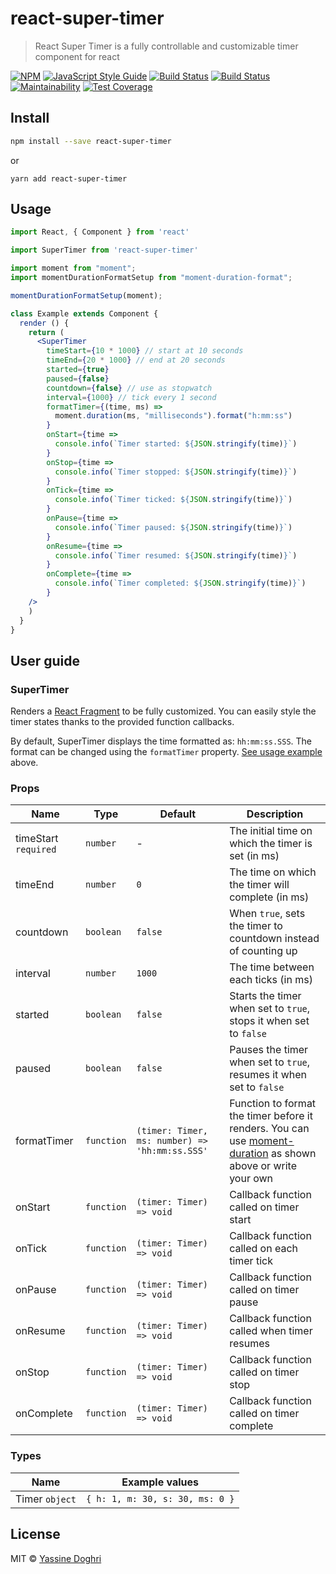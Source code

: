 # react-super-timer

> React Super Timer is a fully controllable and customizable timer component for react

[![NPM](https://img.shields.io/npm/v/react-super-timer.svg)](https://www.npmjs.com/package/react-super-timer) [![JavaScript Style Guide](https://img.shields.io/badge/code_style-standard-brightgreen.svg)](https://standardjs.com) [![Build Status](https://travis-ci.org/yassinedoghri/react-super-timer.svg?branch=master)](https://travis-ci.org/yassinedoghri/react-super-timer "Master Build") [![Build Status](https://travis-ci.org/yassinedoghri/react-super-timer.svg?branch=development)](https://travis-ci.org/yassinedoghri/react-super-timer "Development Build") [![Maintainability](https://api.codeclimate.com/v1/badges/c56b244c71ff213031ff/maintainability)](https://codeclimate.com/github/yassinedoghri/react-super-timer/maintainability) [![Test Coverage](https://api.codeclimate.com/v1/badges/c56b244c71ff213031ff/test_coverage)](https://codeclimate.com/github/yassinedoghri/react-super-timer/test_coverage)

## Install

```bash
npm install --save react-super-timer
```
or
```
yarn add react-super-timer
```

## Usage

```jsx
import React, { Component } from 'react'

import SuperTimer from 'react-super-timer'

import moment from "moment";
import momentDurationFormatSetup from "moment-duration-format";

momentDurationFormatSetup(moment);

class Example extends Component {
  render () {
    return (
      <SuperTimer
        timeStart={10 * 1000} // start at 10 seconds
        timeEnd={20 * 1000} // end at 20 seconds
        started={true}
        paused={false}
        countdown={false} // use as stopwatch
        interval={1000} // tick every 1 second
        formatTimer={(time, ms) =>
          moment.duration(ms, "milliseconds").format("h:mm:ss")
        }
        onStart={time =>
          console.info(`Timer started: ${JSON.stringify(time)}`)
        }
        onStop={time =>
          console.info(`Timer stopped: ${JSON.stringify(time)}`)
        }
        onTick={time =>
          console.info(`Timer ticked: ${JSON.stringify(time)}`)
        }
        onPause={time =>
          console.info(`Timer paused: ${JSON.stringify(time)}`)
        }
        onResume={time =>
          console.info(`Timer resumed: ${JSON.stringify(time)}`)
        }
        onComplete={time =>
          console.info(`Timer completed: ${JSON.stringify(time)}`)
        }
    />
    )
  }
}
```

## User guide

### SuperTimer

Renders a [React Fragment](https://reactjs.org/docs/fragments.html) to be fully customized.
You can easily style the timer states thanks to the provided function callbacks.

By default, SuperTimer displays the time formatted as: `hh:mm:ss.SSS`.
The format can be changed using the `formatTimer` property. [See usage example](#usage) above.

### Props

| Name                 	| Type       	| Default                  	                    | Description                                                         	                                            |
|----------------------	|------------	|---------------------------------------------- |------------------------------------------------------------------------------------------------------------------ |
| timeStart `required` 	| `number`   	| -                        	                    | The initial time on which the timer is set (in ms)                  	                                            |
| timeEnd              	| `number`   	| `0`                      	                    | The time on which the timer will complete (in ms)                   	                                            |
| countdown            	| `boolean`  	| `false`                  	                    | When `true`, sets the timer to countdown instead of counting up     	                                            |
| interval             	| `number`   	| `1000`                   	                    | The time between each ticks (in ms)                                 	                                            |
| started              	| `boolean`  	| `false`                  	                    | Starts the timer when set to `true`, stops it when set to `false`   	                                            |
| paused               	| `boolean`  	| `false`                  	                    | Pauses the timer when set to `true`, resumes it when set to `false` 	                                            |
| formatTimer           | `function` 	| `(timer: Timer, ms: number) => 'hh:mm:ss.SSS'`| Function to format the timer before it renders. You can use [moment-duration] as shown above or write your own    |
| onStart              	| `function` 	| `(timer: Timer) => void` 	                    | Callback function called on timer start                             	                                            |
| onTick               	| `function` 	| `(timer: Timer) => void` 	                    | Callback function called on each timer tick                         	                                            |
| onPause              	| `function` 	| `(timer: Timer) => void` 	                    | Callback function called on timer pause                             	                                            |
| onResume             	| `function` 	| `(timer: Timer) => void` 	                    | Callback function called when timer resumes                         	                                            |
| onStop               	| `function` 	| `(timer: Timer) => void` 	                    | Callback function called on timer stop                              	                                            |
| onComplete           	| `function` 	| `(timer: Timer) => void` 	                    | Callback function called on timer complete                          	                                            |

[moment-duration]: https://github.com/jsmreese/moment-duration-format

### Types

| Name           | Example values                    |
|----------------|-----------------------------------|
| Timer `object` | ` { h: 1, m: 30, s: 30, ms: 0 } ` |

## License

MIT © [Yassine Doghri](https://github.com/yassinedoghri)
